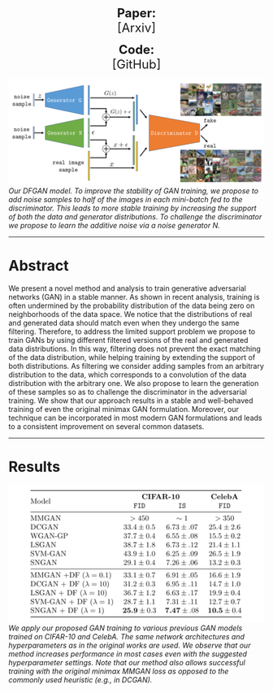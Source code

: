 <p align="center">
  <b style="font-size: 24px">Paper:</b><br>
  <a href="https://arxiv.org/abs/1906.04612" style="font-size: 24px; text-decoration: none">[Arxiv]</a>
</p>


<p align="center">
  <b style="font-size: 24px">Code:</b><br>
  <a href="https://github.com/sjenni/dfgan" style="font-size: 24px; text-decoration: none">[GitHub]</a>
</p>


![Algorithm](assets/DFGAN.png)
*Our DFGAN model. To improve the stability of GAN training, we propose to add noise samples to half of the images in each mini-batch fed to the discriminator. This leads to more stable training by increasing the support of both the data and generator distributions. To challenge the discriminator we propose to learn the additive noise via a noise generator N.*


___

# Abstract
We present a novel method and analysis to train generative adversarial networks (GAN) in a stable manner. As shown in recent analysis, training is often undermined by the probability distribution of the data being zero on neighborhoods of the data space. We notice that the distributions of real and generated data should match even when they undergo the same filtering. Therefore, to address the limited support problem we propose to train GANs by using different filtered versions of the real and generated data distributions. In this way, filtering does not prevent the exact matching of the data distribution, while helping training by extending the support of both distributions. As filtering we consider adding samples from an arbitrary distribution to the data, which corresponds to a convolution of the data distribution with the arbitrary one. We also propose to learn the generation of these samples so as to challenge the discriminator in the adversarial training. We show that our approach results in a stable and well-behaved training of even the original minimax GAN formulation. Moreover, our technique can be incorporated in most modern GAN formulations and leads to a consistent improvement on several common datasets. 


___

# Results

![Comparison](assets/comparison.png)
*We apply our proposed GAN training to various previous GAN models trained on CIFAR-10 and CelebA. The same network 
architectures and hyperparameters as in the original works are used. We observe that our method increases performance
 in most cases even with the suggested hyperparameter settings. Note that our method also allows successful training
  with the original minimax MMGAN loss as opposed to the commonly used heuristic (e.g., in DCGAN).*
